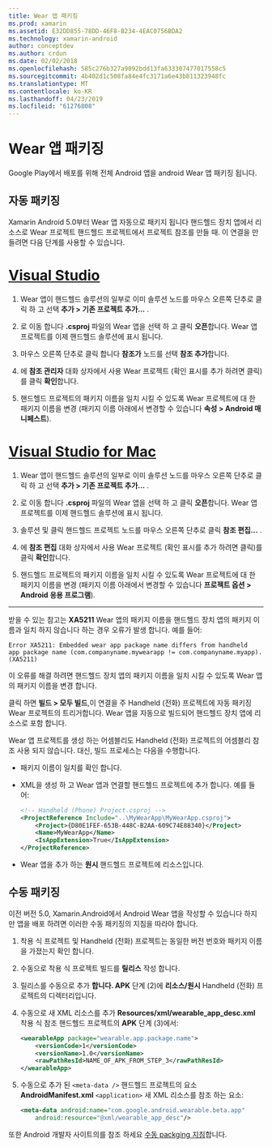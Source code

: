 ```yaml
---
title: Wear 앱 패키징
ms.prod: xamarin
ms.assetid: E32DD855-78DD-46F8-B234-4EAC0756BDA2
ms.technology: xamarin-android
author: conceptdev
ms.author: crdun
ms.date: 02/02/2018
ms.openlocfilehash: 585c276b327a9092bdd13fa633307477017558c5
ms.sourcegitcommit: 4b402d1c508fa84e4fc3171a6e43b811323948fc
ms.translationtype: MT
ms.contentlocale: ko-KR
ms.lasthandoff: 04/23/2019
ms.locfileid: "61276808"
---
```

# <a name="packaging-wear-apps"></a>Wear 앱 패키징

Google Play에서 배포를 위해 전체 Android 앱을 android Wear 앱 패키징 됩니다. 

## <a name="automatic-packaging"></a>자동 패키징

Xamarin Android 5.0부터 Wear 앱 자동으로 패키지 됩니다 핸드헬드 장치 앱에서 리소스로 Wear 프로젝트 핸드헬드 프로젝트에서 프로젝트 참조를 만들 때. 이 연결을 만들려면 다음 단계를 사용할 수 있습니다. 

# <a name="visual-studiotabwindows"></a>[Visual Studio](#tab/windows)

1. Wear 앱이 핸드헬드 솔루션의 일부로 이미 솔루션 노드를 마우스 오른쪽 단추로 클릭 하 고 선택 **추가 > 기존 프로젝트 추가...** .

2. 로 이동 합니다 **.csproj** 파일의 Wear 앱을 선택 하 고 클릭 **오픈**합니다. Wear 앱 프로젝트를 이제 핸드헬드 솔루션에 표시 됩니다.

3. 마우스 오른쪽 단추로 클릭 합니다 **참조가** 노드를 선택 **참조 추가**합니다.

4. 에 **참조 관리자** 대화 상자에서 사용 Wear 프로젝트 (확인 표시를 추가 하려면 클릭)를 클릭 **확인**합니다.

5. 핸드헬드 프로젝트의 패키지 이름을 일치 시킬 수 있도록 Wear 프로젝트에 대 한 패키지 이름을 변경 (패키지 이름 아래에서 변경할 수 있습니다 **속성 > Android 매니페스트**).

# <a name="visual-studio-for-mactabmacos"></a>[Visual Studio for Mac](#tab/macos)

1. Wear 앱이 핸드헬드 솔루션의 일부로 이미 솔루션 노드를 마우스 오른쪽 단추로 클릭 하 고 선택 **추가 > 기존 프로젝트 추가...** .

2. 로 이동 합니다 **.csproj** 파일의 Wear 앱을 선택 하 고 클릭 **오픈**합니다. Wear 앱 프로젝트를 이제 핸드헬드 솔루션에 표시 됩니다.

3. 솔루션 및 클릭 핸드헬드 프로젝트 노드를 마우스 오른쪽 단추로 클릭 **참조 편집...** .

4. 에 **참조 편집** 대화 상자에서 사용 Wear 프로젝트 (확인 표시를 추가 하려면 클릭)를 클릭 **확인**합니다.

5. 핸드헬드 프로젝트의 패키지 이름을 일치 시킬 수 있도록 Wear 프로젝트에 대 한 패키지 이름을 변경 (패키지 이름 아래에서 변경할 수 있습니다 **프로젝트 옵션 > Android 응용 프로그램**).

-----


받을 수 있는 참고는 **XA5211** Wear 앱의 패키지 이름을 핸드헬드 장치 앱의 패키지 이름과 일치 하지 않습니다 하는 경우 오류가 발생 합니다. 예를 들어:

```shell
Error XA5211: Embedded wear app package name differs from handheld 
app package name (com.companyname.mywearapp != com.companyname.myapp). (XA5211)
```

이 오류를 해결 하려면 핸드헬드 장치 앱의 패키지 이름을 일치 시킬 수 있도록 Wear 앱의 패키지 이름을 변경 합니다.

클릭 하면 **빌드 > 모두 빌드**,이 연결을 주 Handheld (전화) 프로젝트에 자동 패키징 Wear 프로젝트의 트리거합니다. Wear 앱을 자동으로 빌드되어 핸드헬드 장치 앱에 리소스로 포함 합니다.

Wear 앱 프로젝트를 생성 하는 어셈블리도 Handheld (전화) 프로젝트의 어셈블리 참조 사용 되지 않습니다. 대신, 빌드 프로세스는 다음을 수행합니다.

-   패키지 이름이 일치를 확인 합니다. 

-   XML을 생성 하 고 Wear 앱과 연결할 핸드헬드 프로젝트에 추가 합니다. 예를 들어: 

    ```xml
    <!-- Handheld (Phone) Project.csproj -->
    <ProjectReference Include="..\MyWearApp\MyWearApp.csproj">
        <Project>{D80E1FEF-653B-448C-B2AA-609C74E88340}</Project>
        <Name>MyWearApp</Name>
        <IsAppExtension>True</IsAppExtension>
    </ProjectReference>
    ```

-   Wear 앱을 추가 하는 **원시** 핸드헬드 프로젝트에 리소스입니다. 


## <a name="manual-packaging"></a>수동 패키징

이전 버전 5.0, Xamarin.Android에서 Android Wear 앱을 작성할 수 있습니다 하지만 앱을 배포 하려면 이러한 수동 패키징의 지침을 따라야 합니다. 

1. 착용 식 프로젝트 및 Handheld (전화) 프로젝트는 동일한 버전 번호와 패키지 이름을 가졌는지 확인 합니다.

2. 수동으로 착용 식 프로젝트 빌드를 **릴리스** 작성 합니다.

3. 릴리스를 수동으로 추가 **합니다. APK** 단계 (2)에 **리소스/원시** Handheld (전화) 프로젝트의 디렉터리입니다.

4. 수동으로 새 XML 리소스를 추가 **Resources/xml/wearable_app_desc.xml** 착용 식 참조 핸드헬드 프로젝트의 **APK** 단계 (3)에서:

    ```xml
    <wearableApp package="wearable.app.package.name">
        <versionCode>1</versionCode>
        <versionName>1.0</versionName>
        <rawPathResId>NAME_OF_APK_FROM_STEP_3</rawPathResId>
    </wearableApp>
    ```

5. 수동으로 추가 된 `<meta-data />` 핸드헬드 프로젝트의 요소 **AndroidManifest.xml** `<application>` 새 XML 리소스를 참조 하는 요소:

    ```xml
    <meta-data android:name="com.google.android.wearable.beta.app"
        android:resource="@xml/wearable_app_desc"/>
    ```

또한 Android 개발자 사이트의를 참조 하세요 [수동 packging 지침](https://developer.android.com/training/wearables/apps/packaging.html#PackageManually)합니다.


